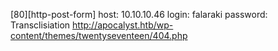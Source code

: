[80][http-post-form] host: 10.10.10.46   login: falaraki   password: Transclisiation
http://apocalyst.htb/wp-content/themes/twentyseventeen/404.php
